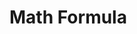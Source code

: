 # Math Formula

<!-- ## Trigonometric Function -->

<!-- <div id="math-formula-table">

|                                                                  |                                                                  |
| :--------------------------------------------------------------: | :--------------------------------------------------------------: |
|                $\sec\alpha=\frac{1}{\cos\alpha}$                 |                $\csc\alpha=\frac{1}{\sin\alpha}$                 |
| $\tan\alpha=\frac{1}{\cot\alpha}=\frac{\sin\alpha}{\cos\alpha}$  |                  $\sin^2\alpha+\cos^2\alpha=1$                   |
| $\sin(\alpha\pm\beta)=\sin\alpha\cos\beta\pm\cos\alpha\sin\beta$ | $\cos(\alpha\pm\beta)=\cos\alpha\cos\beta\mp\sin\alpha\sin\beta$ |
|                               $ $                                |                               $ $                                |
|                               $ $                                |                               $ $                                |
|                               $ $                                |                               $ $                                |
|                               $ $                                |                               $ $                                |
|                               $ $                                |                               $ $                                |
|                               $ $                                |                               $ $                                |
|                               $ $                                |                               $ $                                |

</div> -->

<style scoped>
#math-formula-table table {
  width: 100%;
  font-size: 130%;
}
</style>
